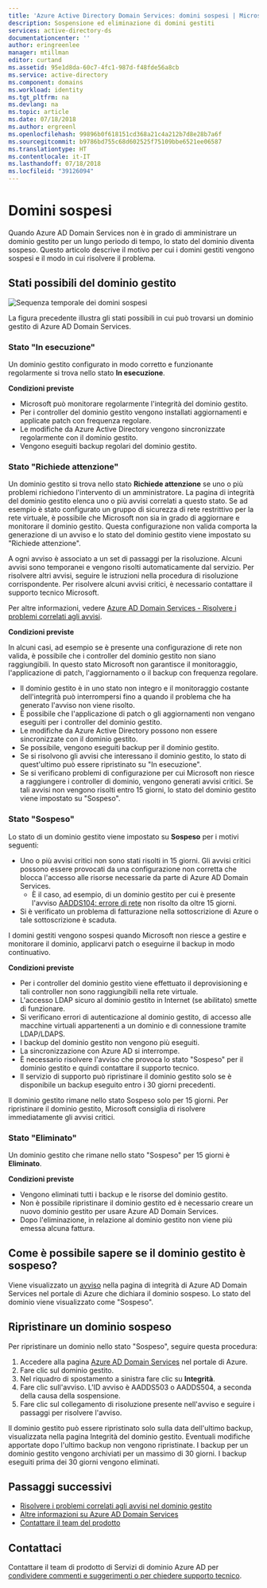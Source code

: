 ```yaml
---
title: 'Azure Active Directory Domain Services: domini sospesi | Microsoft Docs'
description: Sospensione ed eliminazione di domini gestiti
services: active-directory-ds
documentationcenter: ''
author: eringreenlee
manager: mtillman
editor: curtand
ms.assetid: 95e1d8da-60c7-4fc1-987d-f48fde56a8cb
ms.service: active-directory
ms.component: domains
ms.workload: identity
ms.tgt_pltfrm: na
ms.devlang: na
ms.topic: article
ms.date: 07/18/2018
ms.author: ergreenl
ms.openlocfilehash: 99896b0f618151cd368a21c4a212b7d8e28b7a6f
ms.sourcegitcommit: b9786bd755c68d602525f75109bbe6521ee06587
ms.translationtype: HT
ms.contentlocale: it-IT
ms.lasthandoff: 07/18/2018
ms.locfileid: "39126094"
---
```

# <a name="suspended-domains"></a>Domini sospesi
Quando Azure AD Domain Services non è in grado di amministrare un dominio gestito per un lungo periodo di tempo, lo stato del dominio diventa sospeso. Questo articolo descrive il motivo per cui i domini gestiti vengono sospesi e il modo in cui risolvere il problema.


## <a name="states-your-managed-domain-can-be-in"></a>Stati possibili del dominio gestito

![Sequenza temporale dei domini sospesi](media\active-directory-domain-services-suspension\suspension-timeline.PNG)

La figura precedente illustra gli stati possibili in cui può trovarsi un dominio gestito di Azure AD Domain Services.

### <a name="running-state"></a>Stato "In esecuzione"
Un dominio gestito configurato in modo corretto e funzionante regolarmente si trova nello stato **In esecuzione**.

**Condizioni previste**
* Microsoft può monitorare regolarmente l'integrità del dominio gestito.
* Per i controller del dominio gestito vengono installati aggiornamenti e applicate patch con frequenza regolare.
* Le modifiche da Azure Active Directory vengono sincronizzate regolarmente con il dominio gestito.
* Vengono eseguiti backup regolari del dominio gestito.


### <a name="needs-attention-state"></a>Stato "Richiede attenzione"
Un dominio gestito si trova nello stato **Richiede attenzione** se uno o più problemi richiedono l'intervento di un amministratore. La pagina di integrità del dominio gestito elenca uno o più avvisi correlati a questo stato. Se ad esempio è stato configurato un gruppo di sicurezza di rete restrittivo per la rete virtuale, è possibile che Microsoft non sia in grado di aggiornare e monitorare il dominio gestito. Questa configurazione non valida comporta la generazione di un avviso e lo stato del dominio gestito viene impostato su "Richiede attenzione".

A ogni avviso è associato a un set di passaggi per la risoluzione. Alcuni avvisi sono temporanei e vengono risolti automaticamente dal servizio. Per risolvere altri avvisi, seguire le istruzioni nella procedura di risoluzione corrispondente. Per risolvere alcuni avvisi critici, è necessario contattare il supporto tecnico Microsoft.

Per altre informazioni, vedere [Azure AD Domain Services - Risolvere i problemi correlati agli avvisi](active-directory-ds-troubleshoot-alerts.md).

**Condizioni previste**

In alcuni casi, ad esempio se è presente una configurazione di rete non valida, è possibile che i controller del dominio gestito non siano raggiungibili. In questo stato Microsoft non garantisce il monitoraggio, l'applicazione di patch, l'aggiornamento o il backup con frequenza regolare.

* Il dominio gestito è in uno stato non integro e il monitoraggio costante dell'integrità può interrompersi fino a quando il problema che ha generato l'avviso non viene risolto.
* È possibile che l'applicazione di patch o gli aggiornamenti non vengano eseguiti per i controller del dominio gestito.
* Le modifiche da Azure Active Directory possono non essere sincronizzate con il dominio gestito.
* Se possibile, vengono eseguiti backup per il dominio gestito.
* Se si risolvono gli avvisi che interessano il dominio gestito, lo stato di quest'ultimo può essere ripristinato su "In esecuzione".
* Se si verificano problemi di configurazione per cui Microsoft non riesce a raggiungere i controller di dominio, vengono generati avvisi critici. Se tali avvisi non vengono risolti entro 15 giorni, lo stato del dominio gestito viene impostato su "Sospeso".


### <a name="suspended-state"></a>Stato "Sospeso"
Lo stato di un dominio gestito viene impostato su **Sospeso** per i motivi seguenti:
* Uno o più avvisi critici non sono stati risolti in 15 giorni. Gli avvisi critici possono essere provocati da una configurazione non corretta che blocca l'accesso alle risorse necessarie da parte di Azure AD Domain Services.
    * È il caso, ad esempio, di un dominio gestito per cui è presente l'avviso [AADDS104: errore di rete](active-directory-ds-troubleshoot-nsg.md) non risolto da oltre 15 giorni.
* Si è verificato un problema di fatturazione nella sottoscrizione di Azure o tale sottoscrizione è scaduta.

I domini gestiti vengono sospesi quando Microsoft non riesce a gestire e monitorare il dominio, applicarvi patch o eseguirne il backup in modo continuativo.

**Condizioni previste**
* Per i controller del dominio gestito viene effettuato il deprovisioning e tali controller non sono raggiungibili nella rete virtuale.
* L'accesso LDAP sicuro al dominio gestito in Internet (se abilitato) smette di funzionare.
* Si verificano errori di autenticazione al dominio gestito, di accesso alle macchine virtuali appartenenti a un dominio e di connessione tramite LDAP/LDAPS.
* I backup del dominio gestito non vengono più eseguiti.
* La sincronizzazione con Azure AD si interrompe.
* È necessario risolvere l'avviso che provoca lo stato "Sospeso" per il dominio gestito e quindi contattare il supporto tecnico.
* Il servizio di supporto può ripristinare il dominio gestito solo se è disponibile un backup eseguito entro i 30 giorni precedenti.

Il dominio gestito rimane nello stato Sospeso solo per 15 giorni. Per ripristinare il dominio gestito, Microsoft consiglia di risolvere immediatamente gli avvisi critici.


### <a name="deleted-state"></a>Stato "Eliminato"
Un dominio gestito che rimane nello stato "Sospeso" per 15 giorni è **Eliminato**.

**Condizioni previste**
* Vengono eliminati tutti i backup e le risorse del dominio gestito.
* Non è possibile ripristinare il dominio gestito ed è necessario creare un nuovo dominio gestito per usare Azure AD Domain Services.
* Dopo l'eliminazione, in relazione al dominio gestito non viene più emessa alcuna fattura.


## <a name="how-do-you-know-if-your-managed-domain-is-suspended"></a>Come è possibile sapere se il dominio gestito è sospeso?
Viene visualizzato un [avviso](active-directory-ds-troubleshoot-alerts.md) nella pagina di integrità di Azure AD Domain Services nel portale di Azure che dichiara il dominio sospeso. Lo stato del dominio viene visualizzato come "Sospeso".


## <a name="restore-a-suspended-domain"></a>Ripristinare un dominio sospeso
Per ripristinare un dominio nello stato "Sospeso", seguire questa procedura:

1. Accedere alla pagina [Azure AD Domain Services](https://portal.azure.com/#blade/HubsExtension/Resources/resourceType/Microsoft.AAD%2FdomainServices) nel portale di Azure.
2. Fare clic sul dominio gestito.
3. Nel riquadro di spostamento a sinistra fare clic su **Integrità**.
4. Fare clic sull'avviso. L'ID avviso è AADDS503 o AADDS504, a seconda della causa della sospensione.
5. Fare clic sul collegamento di risoluzione presente nell'avviso e seguire i passaggi per risolvere l'avviso.

Il dominio gestito può essere ripristinato solo sulla data dell'ultimo backup, visualizzata nella pagina Integrità del dominio gestito. Eventuali modifiche apportate dopo l'ultimo backup non vengono ripristinate. I backup per un dominio gestito vengono archiviati per un massimo di 30 giorni. I backup eseguiti prima dei 30 giorni vengono eliminati.


## <a name="next-steps"></a>Passaggi successivi
- [Risolvere i problemi correlati agli avvisi nel dominio gestito](active-directory-ds-troubleshoot-alerts.md)
- [Altre informazioni su Azure AD Domain Services](active-directory-ds-overview.md)
- [Contattare il team del prodotto](active-directory-ds-contact-us.md)

## <a name="contact-us"></a>Contattaci
Contattare il team di prodotto di Servizi di dominio Azure AD per [condividere commenti e suggerimenti o per chiedere supporto tecnico](active-directory-ds-contact-us.md).
